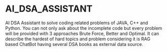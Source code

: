 # AI_DSA_ASSISTANT
AI DSA Assistant to solve coding related problems of JAVA, C++ and Python. You can not only ask about the incomplete code but every problem will be provided with 3 approaches Brute Force, Better and Optimal. It can describe the hardest of hard topics and problem considering it is RAG based ChatBot having several DSA books as external data source.
